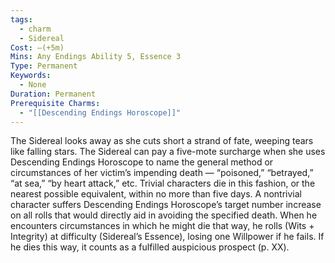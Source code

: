 ```yaml
---
tags:
  - charm
  - Sidereal
Cost: —(+5m)
Mins: Any Endings Ability 5, Essence 3
Type: Permanent
Keywords:
  - None
Duration: Permanent
Prerequisite Charms:
  - "[[Descending Endings Horoscope]]"
---
```

The Sidereal looks away as she cuts short a strand of fate, weeping tears like falling stars. The Sidereal can pay a five-mote surcharge when she uses Descending Endings Horoscope to name the general method or circumstances of her victim’s impending death — “poisoned,” “betrayed,” “at sea,” “by heart attack,” etc. Trivial characters die in this fashion, or the nearest possible equivalent, within no more than five days. A nontrivial character suffers Descending Endings Horoscope’s target number increase on all rolls that would directly aid in avoiding the specified death. When he encounters circumstances in which he might die that way, he rolls (Wits + Integrity) at difficulty (Sidereal’s Essence), losing one Willpower if he fails. If he dies this way, it counts as a fulfilled auspicious prospect (p. XX). 